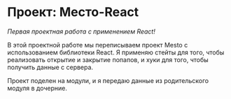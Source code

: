 # Проект: Место-React

_Первая проектная работа с применением React!_

В этой проектной работе мы переписываем проект Mesto с использованием библиотеки React. Я применяю стейты для того, чтобы реализовать открытие и закрытие попапов, и хуки для того, чтобы получить данные с сервера. 

Проект поделен на модули, и я передаю данные из родительского модуля в дочерние. 


